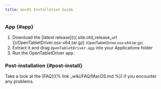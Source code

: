 ```yaml
---
title: macOS Installation Guide
---
```


### App {#app}

1. Download the [latest release]({{ site.otd_release_url }}/OpenTabletDriver.osx-x64.tar.gz) <small class="text-muted">(OpenTabletDriver.osx-x64.tar.gz)</small>
2. Extract it and drag `OpenTabletDriver.app` into your Applications folder
3. Run the OpenTabletDriver app.

### Post-installation {#post-install}

Take a look at the [FAQ]({% link _wiki/FAQ/MacOS.md %}) if you encounter any problems.
